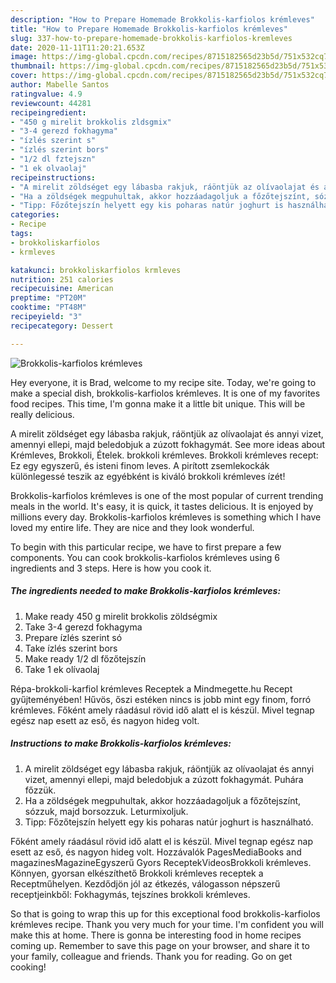 ```yaml
---
description: "How to Prepare Homemade Brokkolis-karfiolos krémleves"
title: "How to Prepare Homemade Brokkolis-karfiolos krémleves"
slug: 337-how-to-prepare-homemade-brokkolis-karfiolos-kremleves
date: 2020-11-11T11:20:21.653Z
image: https://img-global.cpcdn.com/recipes/8715182565d23b5d/751x532cq70/brokkolis-karfiolos-kremleves-recept-foto.jpg
thumbnail: https://img-global.cpcdn.com/recipes/8715182565d23b5d/751x532cq70/brokkolis-karfiolos-kremleves-recept-foto.jpg
cover: https://img-global.cpcdn.com/recipes/8715182565d23b5d/751x532cq70/brokkolis-karfiolos-kremleves-recept-foto.jpg
author: Mabelle Santos
ratingvalue: 4.9
reviewcount: 44281
recipeingredient:
- "450 g mirelit brokkolis zldsgmix"
- "3-4 gerezd fokhagyma"
- "ízlés szerint s"
- "ízlés szerint bors"
- "1/2 dl fztejszn"
- "1 ek olvaolaj"
recipeinstructions:
- "A mirelit zöldséget egy lábasba rakjuk, ráöntjük az olívaolajat és annyi vizet, amennyi ellepi, majd beledobjuk a zúzott fokhagymát. Puhára főzzük."
- "Ha a zöldségek megpuhultak, akkor hozzáadagoljuk a főzőtejszínt, sózzuk, majd borsozzuk. Leturmixoljuk."
- "Tipp: Főzőtejszín helyett egy kis poharas natúr joghurt is használható."
categories:
- Recipe
tags:
- brokkoliskarfiolos
- krmleves

katakunci: brokkoliskarfiolos krmleves 
nutrition: 251 calories
recipecuisine: American
preptime: "PT20M"
cooktime: "PT48M"
recipeyield: "3"
recipecategory: Dessert

---
```



![Brokkolis-karfiolos krémleves](https://img-global.cpcdn.com/recipes/8715182565d23b5d/751x532cq70/brokkolis-karfiolos-kremleves-recept-foto.jpg)

Hey everyone, it is Brad, welcome to my recipe site. Today, we're going to make a special dish, brokkolis-karfiolos krémleves. It is one of my favorites food recipes. This time, I'm gonna make it a little bit unique. This will be really delicious.

A mirelit zöldséget egy lábasba rakjuk, ráöntjük az olívaolajat és annyi vizet, amennyi ellepi, majd beledobjuk a zúzott fokhagymát. See more ideas about Krémleves, Brokkoli, Ételek. brokkoli krémleves. Brokkoli krémleves recept: Ez egy egyszerű, és isteni finom leves. A pirított zsemlekockák különlegessé teszik az egyébként is kiváló brokkoli krémleves ízét!

Brokkolis-karfiolos krémleves is one of the most popular of current trending meals in the world. It's easy, it is quick, it tastes delicious. It is enjoyed by millions every day. Brokkolis-karfiolos krémleves is something which I have loved my entire life. They are nice and they look wonderful.


To begin with this particular recipe, we have to first prepare a few components. You can cook brokkolis-karfiolos krémleves using 6 ingredients and 3 steps. Here is how you cook it.

<!--inarticleads1-->

##### The ingredients needed to make Brokkolis-karfiolos krémleves:

1. Make ready 450 g mirelit brokkolis zöldségmix
1. Take 3-4 gerezd fokhagyma
1. Prepare ízlés szerint só
1. Take ízlés szerint bors
1. Make ready 1/2 dl főzőtejszín
1. Take 1 ek olívaolaj


Répa-brokkoli-karfiol krémleves Receptek a Mindmegette.hu Recept gyűjteményében! Hűvös, őszi estéken nincs is jobb mint egy finom, forró krémleves. Főként amely ráadásul rövid idő alatt el is készül. Mivel tegnap egész nap esett az eső, és nagyon hideg volt. 

<!--inarticleads2-->

##### Instructions to make Brokkolis-karfiolos krémleves:

1. A mirelit zöldséget egy lábasba rakjuk, ráöntjük az olívaolajat és annyi vizet, amennyi ellepi, majd beledobjuk a zúzott fokhagymát. Puhára főzzük.
1. Ha a zöldségek megpuhultak, akkor hozzáadagoljuk a főzőtejszínt, sózzuk, majd borsozzuk. Leturmixoljuk.
1. Tipp: Főzőtejszín helyett egy kis poharas natúr joghurt is használható.


Főként amely ráadásul rövid idő alatt el is készül. Mivel tegnap egész nap esett az eső, és nagyon hideg volt. Hozzávalók PagesMediaBooks and magazinesMagazineEgyszerű Gyors ReceptekVideosBrokkoli krémleves. Könnyen, gyorsan elkészíthető Brokkoli krémleves receptek a Receptműhelyen. Kezdődjön jól az étkezés, válogasson népszerű receptjeinkből: Fokhagymás, tejszínes brokkoli krémleves. 

So that is going to wrap this up for this exceptional food brokkolis-karfiolos krémleves recipe. Thank you very much for your time. I'm confident you will make this at home. There is gonna be interesting food in home recipes coming up. Remember to save this page on your browser, and share it to your family, colleague and friends. Thank you for reading. Go on get cooking!
